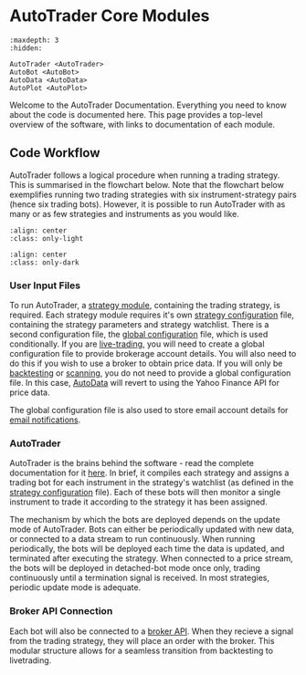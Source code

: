 # AutoTrader Core Modules



```{toctree}
:maxdepth: 3
:hidden:
   
AutoTrader <AutoTrader>
AutoBot <AutoBot>
AutoData <AutoData>
AutoPlot <AutoPlot>
```



Welcome to the AutoTrader Documentation. Everything you need to know about the code is documented here.
This page provides a top-level overview of the software, with links to documentation of each module.


## Code Workflow
AutoTrader follows a logical procedure when running a trading strategy. This is summarised in the flowchart below.
Note that the flowchart below exemplifies running two trading strategies with six instrument-strategy pairs (hence
six trading bots). However, it is possible to run AutoTrader with as many or as few strategies and instruments as 
you would like.

```{image} ../assets/images/light-code-workflow.svg
:align: center
:class: only-light
```

```{image} ../assets/images/dark-code-workflow.svg
:align: center
:class: only-dark
```



### User Input Files
To run AutoTrader, a [strategy module](trading-strategy), containing the trading strategy, is required. Each strategy module
requires it's own [strategy configuration](strategy-config) file, containing the strategy parameters and strategy
watchlist. There is a second configuration file, the [global configuration](global-config) file, which is used 
conditionally. If you are [live-trading](autotrader-mediums), you will need to create a global configuration 
file to provide brokerage account details. You will also need to do this if you wish to use a broker to obtain price data. 
If you will only be [backtesting](autotrader-mediums) or [scanning](autotrader-mediums), you do not need 
to provide a global configuration file. In this case, [AutoData](autodata-docs) will revert to using the Yahoo Finance 
API for price data.

The global configuration file is also used to store email account details for [email notifications](emailing-utils).

### AutoTrader
AutoTrader is the brains behind the software - read the complete documentation for it [here](autotrader-docs). In brief,
it compiles each strategy and assigns a trading bot for each instrument in the strategy's watchlist (as defined in the 
[strategy configuration](strategy-config) file). Each of these bots will then monitor a single instrument
to trade it according to the strategy it has been assigned. 

The mechanism by which the bots are deployed depends on the update mode of AutoTrader. Bots can either be periodically
updated with new data, or connected to a data stream to run continuously. When running periodically, the bots will be 
deployed each time the data is updated, and terminated after executing the strategy. When connected to a price stream,
the bots will be deployed in detached-bot mode once only, trading continuously until a termination signal is received.
In most strategies, periodic update mode is adequate. 

### Broker API Connection
Each bot will also be connected to a [broker API](broker-interface). When they recieve a signal from the trading strategy,
they will place an order with the broker. This modular structure allows for a seamless transition from backtesting to 
livetrading. 

